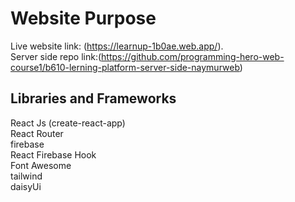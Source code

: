 # Website Purpose

Live website link: (https://learnup-1b0ae.web.app/).\
Server side repo link:(https://github.com/programming-hero-web-course1/b610-lerning-platform-server-side-naymurweb)

## Libraries and Frameworks
React Js (create-react-app)\
React Router\
firebase\
React Firebase Hook\
Font Awesome\
tailwind\
daisyUi

